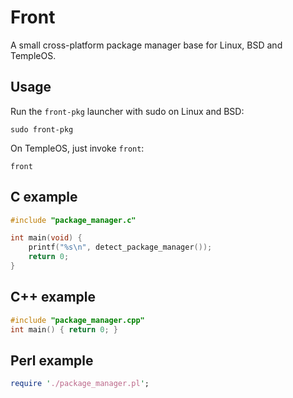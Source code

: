 # Front

A small cross-platform package manager base for Linux, BSD and TempleOS.

## Usage

Run the `front-pkg` launcher with sudo on Linux and BSD:

```
sudo front-pkg
```

On TempleOS, just invoke `front`:

```
front
```

## C example

```c
#include "package_manager.c"

int main(void) {
    printf("%s\n", detect_package_manager());
    return 0;
}
```

## C++ example

```cpp
#include "package_manager.cpp"
int main() { return 0; }
```

## Perl example

```perl
require './package_manager.pl';
```
